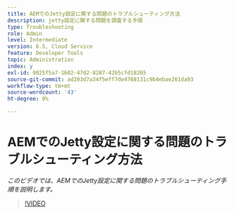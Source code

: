 ```yaml
---
title: AEMでのJetty設定に関する問題のトラブルシューティング方法
description: jetty設定に関する問題を調査する手順
type: Troubleshooting
role: Admin
level: Intermediate
version: 6.5, Cloud Service
feature: Developer Tools
topic: Administration
index: y
exl-id: 9025f5a7-1602-47d2-8287-42b5cfd18265
source-git-commit: ad203d7a34f5eff7de4768131c9b4ebae261da93
workflow-type: tm+mt
source-wordcount: '43'
ht-degree: 0%

---
```


# AEMでのJetty設定に関する問題のトラブルシューティング方法

*このビデオでは、AEMでのJetty設定に関する問題のトラブルシューティング手順を説明します。*

>[!VIDEO](https://video.tv.adobe.com/v/335470?quality=9&learn=on)
